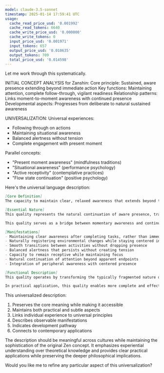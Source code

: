 ```yaml
---
model: claude-3.5-sonnet
timestamp: 2025-01-14 17:59:41 UTC
usage:
  cache_read_price_usd: '0.001992'
  cache_read_tokens: 6640
  cache_write_price_usd: '0.000000'
  cache_write_tokens: 0
  input_price_usd: '0.001971'
  input_tokens: 657
  output_price_usd: '0.010635'
  output_tokens: 709
  total_price_usd: '0.014598'
---
```


Let me work through this systematically.

INITIAL CONCEPT ANALYSIS for Zanshin:
Core principle: Sustained, aware presence extending beyond immediate action
Key functions: Maintaining attention, complete follow-through, vigilant readiness
Relationship patterns: Links moment-to-moment awareness with continued presence
Developmental aspects: Progresses from deliberate to natural sustained awareness

UNIVERSALIZATION:
Universal experiences:
- Following through on actions
- Maintaining situational awareness
- Balanced alertness without tension
- Complete engagement with present moment

Parallel concepts:
- "Present moment awareness" (mindfulness traditions)
- "Situational awareness" (performance psychology)
- "Active receptivity" (contemplative practices)
- "Flow state continuation" (positive psychology)

Here's the universal language description:

```markdown
[Core Definition]
The capacity to maintain clear, relaxed awareness that extends beyond the completion of actions, characterized by sustained attention without tension. This quality combines alertness with receptivity, creating a state of conscious presence that naturally continues through transitions and apparent endings.

[Essential Nature]
This quality represents the natural continuation of aware presence, transcending the common tendency to fragment attention or release awareness after completing actions. It manifests as a sustained field of consciousness that remains stable through activity and rest, maintaining clarity without rigid focus. Neither purely active nor passive, it embodies the mature development of attention into a self-sustaining state of alert receptivity.

This quality serves as a bridge between momentary awareness and continuous presence, developing through deliberate practice into an effortless capacity for sustained conscious engagement with experience.

[Manifestations]
- Maintaining clear awareness after completing tasks, rather than immediately shifting attention
- Naturally registering environmental changes while staying centered in current activity
- Smooth transitions between activities without dropping presence
- Balanced alertness that persists without creating tension
- Capacity to remain receptive while maintaining focus
- Natural continuation of attention beyond apparent endpoints
- Integration of peripheral awareness with centered presence

[Functional Description]
This quality operates by transforming the typically fragmented nature of attention into a continuous field of aware presence. Rather than repeatedly generating and releasing attention, it establishes a sustainable baseline of clear awareness that naturally maintains itself. This creates an experiential container that holds both focused activity and open receptivity, allowing for appropriate responsiveness without losing center.

In practical application, this quality enables more complete and effective action through maintaining awareness beyond apparent completion points. It supports better decision-making through sustained environmental awareness, reduces errors through continued attention, and creates more harmonious transitions between activities. This results in both improved performance and a more integrated experience of living, where awareness naturally flows through all activities rather than being repeatedly generated and released.
```

This universalized description:
1. Preserves the core meaning while making it accessible
2. Maintains both practical and subtle aspects
3. Links individual experience to universal principles
4. Describes observable manifestations
5. Indicates development pathway
6. Connects to contemporary applications

The description should be meaningful across cultures while maintaining the sophistication of the original Zen concept. It emphasizes experiential understanding over theoretical knowledge and provides clear practical applications while preserving the deeper philosophical implications.

Would you like me to refine any particular aspect of this universalization?
